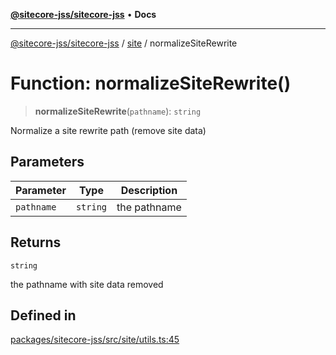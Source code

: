 [**@sitecore-jss/sitecore-jss**](../../README.md) • **Docs**

***

[@sitecore-jss/sitecore-jss](../../README.md) / [site](../README.md) / normalizeSiteRewrite

# Function: normalizeSiteRewrite()

> **normalizeSiteRewrite**(`pathname`): `string`

Normalize a site rewrite path (remove site data)

## Parameters

| Parameter | Type | Description |
| ------ | ------ | ------ |
| `pathname` | `string` | the pathname |

## Returns

`string`

the pathname with site data removed

## Defined in

[packages/sitecore-jss/src/site/utils.ts:45](https://github.com/Sitecore/jss/blob/2226f43314f6f0dd9d2003edc1da59f5172fb74b/packages/sitecore-jss/src/site/utils.ts#L45)

